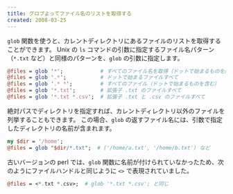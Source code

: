 ```yaml
---
title: グロブよってファイル名のリストを取得する
created: 2008-03-25
---
```


`glob` 関数を使うと、カレントディレクトリにあるファイルのリストを取得することができます。
Unix の `ls` コマンドの引数に指定するファイル名パターン（`*.txt` など）と同様のパターンを、`glob` の引数に指定します。

```perl
@files = glob '*';            # すべてのファイル名を取得（ドットで始まるものを除く）
@files = glob '.*';           # ドットで始まるファイルすべて
@files = glob '.* *';         # すべてのファイル（ドットで始まるものを含む）
@files = glob '*.txt';        # 拡張子 .txt のファイルすべて
@files = glob '*.txt *.csv';  # 拡張子 .txt と .csv のファイルすべて
```

絶対パスでディレクトリを指定すれば、カレントディレクトリ以外のファイルを列挙することもできます。
この場合、`glob` の返すファイル名には、引数で指定したディレクトリの名前が含まれます。

```perl
my $dir = '/home';
@files = glob "$dir/*.txt";  # ('/home/a.txt', '/home/b.txt') など
```

古いバージョンの perl では、`glob` 関数に名前が付けられていなかったため、次のようにファイルハンドルと同じように `<>` で表現されていました。

```perl
@files = <*.txt *.csv>;  # glob '*.txt *.csv'; と同じ
```

